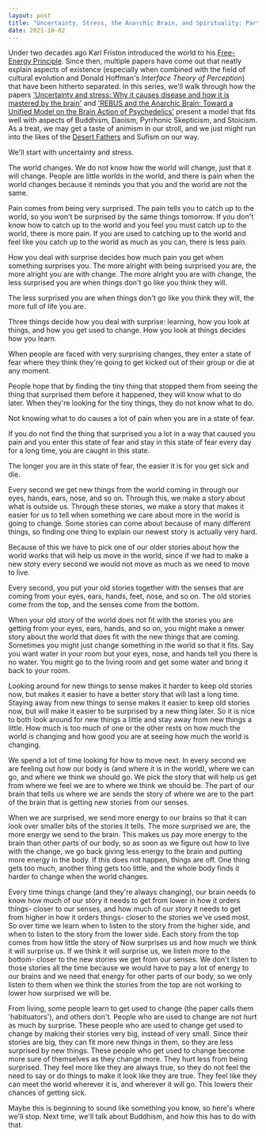 ```yaml
---
layout: post
title: "Uncertainty, Stress, the Anarchic Brain, and Spirituality: Part I"
date: 2021-10-02
---
```


Under two decades ago Karl Friston introduced the world to his [Free-Energy Principle](https://en.wikipedia.org/wiki/Free_energy_principle). Since then, multiple papers have come out that neatly explain aspects of existence (especially when combined with the field of cultural evolution and Donald Hoffman's _Interface Theory of Perception_) that have been hitherto separated. In this series, we'll walk through how the papers ['Uncertainty and stress: Why it causes disease and how it is mastered by the brain'](https://www.sciencedirect.com/science/article/pii/S0301008217300369) and ['REBUS and the Anarchic Brain: Toward a Unified Model on the Brain Action of Psychedelics'](https://pharmrev.aspetjournals.org/content/71/3/316?fbclid=IwAR36UzFla5Lfx7-4LTr6R8N0XdUSOnbg3gnRPXn806cPKO7Zsas2EsJJhDs) present a model that fits well with aspects of Buddhism, Daoism, Pyrrhonic Skepticism, and Stoicism. As a treat, we may get a taste of animism in our stroll, and we just might run into the likes of the [Desert Fathers](https://en.wikipedia.org/wiki/Desert_Fathers) and Sufism on our way.  

We'll start with uncertainty and stress.  

The world changes. We do not know how the world will change, just that it will change. People are little worlds in the world, and there is pain when the world changes because it reminds you that you and the world are not the same.   

Pain comes from being very surprised. The pain tells you to catch up to the world, so you won't be surprised by the same things tomorrow. If you don't know how to catch up to the world and you feel you must catch up to the world, there is more pain. If you are used to catching up to the world and feel like you catch up to the world as much as you can, there is less pain.  

How you deal with surprise decides how much pain you get when something surprises you. The more alright with being surprised you are, the more alright you are with change. The more alright you are with change, the less surprised you are when things don't go like you think they will.  

The less surprised you are when things don't go like you think they will, the more full of life you are.  

Three things decide how you deal with surprise: learning, how you look at things, and how you get used to change. How you look at things decides how you learn.   

When people are faced with very surprising changes, they enter a state of fear where they think they're going to get kicked out of their group or die at any moment.   

People hope that by finding the tiny thing that stopped them from seeing the thing that surprised them before it happened, they will know what to do later. When they're looking for the tiny things, they do not know what to do.  

Not knowing what to do causes a lot of pain when you are in a state of fear.  

If you do not find the thing that surprised you a lot in a way that caused you pain and you enter this state of fear and stay in this state of fear every day for a long time, you are caught in this state.   

The longer you are in this state of fear, the easier it is for you get sick and die.  

Every second we get new things from the world coming in through our eyes, hands, ears, nose, and so on. Through this, we make a story about what is outside us. Through these stories, we make a story that makes it easier for us to tell when something we care about more in the world is going to change. Some stories can come about because of many different things, so finding one thing to explain our newest story is actually very hard.  

Because of this we have to pick one of our older stories about how the world works that will help us move in the world, since if we had to make a new story every second we would not move as much as we need to move to live.  

Every second, you put your old stories together with the senses that are coming from your eyes, ears, hands, feet, nose, and so on. The old stories come from the top, and the senses come from the bottom.   

When your old story of the world does not fit with the stories you are getting from your eyes, ears, hands, and so on, you might make a newer story about the world that does fit with the new things that are coming. Sometimes you might just change something in the world so that it fits. Say you want water in your room but your eyes, nose, and hands tell you there is no water. You might go to the living room and get some water and bring it back to your room.  

Looking around for new things to sense makes it harder to keep old stories now, but makes it easier to have a better story that will last a long time. Staying away from new things to sense makes it easier to keep old stories now, but will make it easier to be surprised by a new thing later. So it is nice to both look around for new things a little and stay away from new things a little. How much is too much of one or the other rests on how much the world is changing and how good you are at seeing how much the world is changing. 

We spend a lot of time looking for how to move next. In every second we are feeling out how our body is (and where it is in the world), where we can go, and where we think we should go. We pick the story that will help us get from where we feel we are to where we think we should be. The part of our brain that tells us where we are sends the story of where we are to the part of the brain that is getting new stories from our senses.  

When we are surprised, we send more energy to our brains so that it can look over smaller bits of the stories it tells. The more surprised we are, the more energy we send to the brain. This makes us pay more energy to the brain than other parts of our body, so as soon as we figure out how to live with the change, we go back giving less energy to the brain and putting more energy in the body. If this does not happen, things are off. One thing gets too much, another thing gets too little, and the whole body finds it harder to change when the world changes.   

Every time things change (and they're always changing), our brain needs to know how much of our story it needs to get from lower in how it orders things- closer to our senses, and how much of our story it needs to get from higher in how it orders things- closer to the stories we've used most. So over time we learn when to listen to the story from the higher side, and when to listen to the story from the lower side.  Each story from the top comes from how little the story of Now surprises us and how much we think it will surprise us. If we think it will surprise us, we listen more to the bottom- closer to the new stories we get from our senses. We don't listen to those stories all the time because we would have to pay a lot of energy to our brains and we need that energy for other parts of our body, so we only listen to them when we think the stories from the top are not working to lower how surprised we will be.

From living, some people learn to get used to change (the paper calls them 'habituators'), and others don't. People who are used to change are not hurt as much by surprise. These people who are used to change get used to change by making their stories very big, instead of very small. Since their stories are big, they can fit more new things in them, so they are less surprised by new things. These people who get used to change become more sure of themselves as they change more. They hurt less from being surprised. They feel more like they are always true, so they do not feel the need to say or do things to make it look like they are true. They feel like they can meet the world wherever it is, and wherever it will go. This lowers their chances of getting sick. 

Maybe this is beginning to sound like something you know, so here's where we'll stop. Next time, we'll talk about Buddhism, and how this has to do with that.
